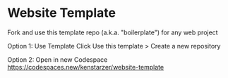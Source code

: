 # Website Template

Fork and use this template repo (a.k.a. "boilerplate") for any web project



Option 1: Use Template
Click Use this template > Create a new repository

Option 2: Open in new Codespace
https://codespaces.new/kenstarzer/website-template 
